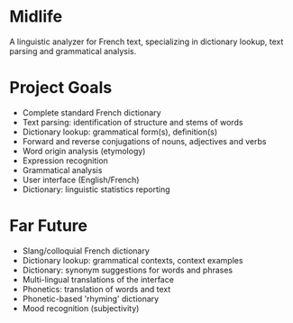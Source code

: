 Midlife
=======

A linguistic analyzer for French text, specializing in dictionary lookup, text parsing and grammatical analysis.

Project Goals
=======

- Complete standard French dictionary
- Text parsing: identification of structure and stems of words
- Dictionary lookup: grammatical form(s), definition(s)
- Forward and reverse conjugations of nouns, adjectives and verbs
- Word origin analysis (etymology)
- Expression recognition
- Grammatical analysis
- User interface (English/French)
- Dictionary: linguistic statistics reporting

Far Future
=======

- Slang/colloquial French dictionary
- Dictionary lookup: grammatical contexts, context examples
- Dictionary: synonym suggestions for words and phrases
- Multi-lingual translations of the interface
- Phonetics: translation of words and text
- Phonetic-based 'rhyming' dictionary
- Mood recognition (subjectivity)
